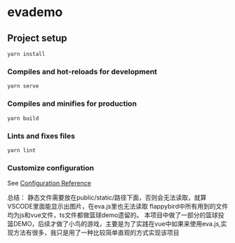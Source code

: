 # evademo

## Project setup
```
yarn install
```

### Compiles and hot-reloads for development
```
yarn serve
```

### Compiles and minifies for production
```
yarn build
```

### Lints and fixes files
```
yarn lint
```

### Customize configuration
See [Configuration Reference](https://cli.vuejs.org/config/)

总结：
静态文件需要放在public/static/路径下面，否则会无法读取，就算VSCODE里面能显示出图片，在eva.js里也无法读取
flappybird中所有用到的文件均为js和vue文件，ts文件都做篮球demo遗留的。
本项目中做了一部分的篮球投篮DEMO，后续才做了小鸟的游戏，主要是为了实践在vue中如果来使用eva.js,实现方法有很多，我只是用了一种比较简单直观的方式实现该项目


